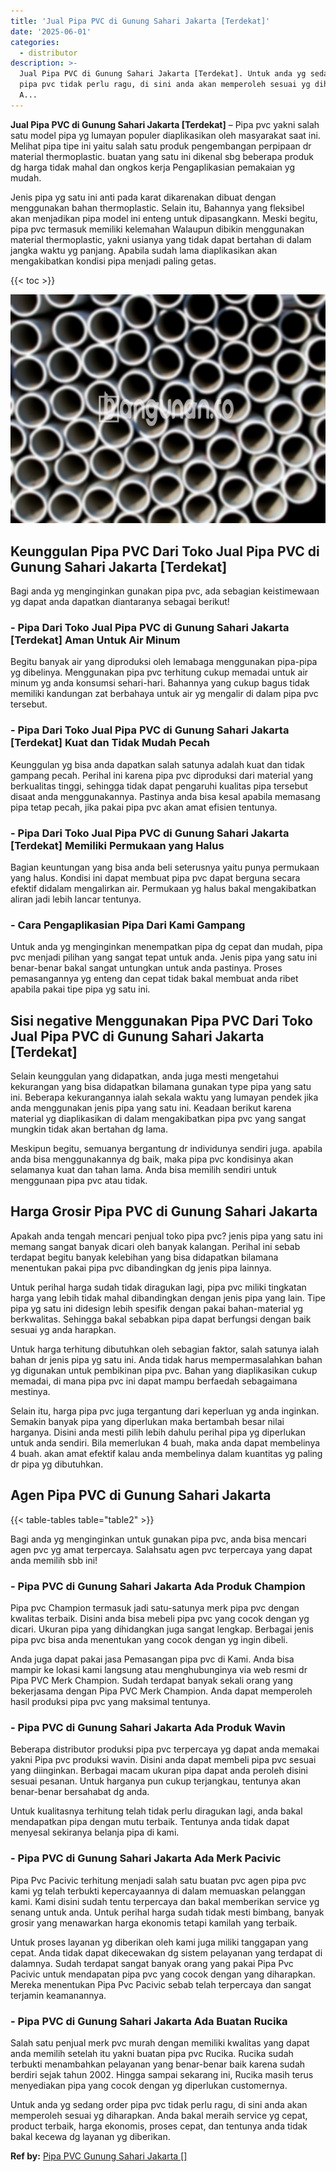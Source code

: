 ```yaml
---
title: 'Jual Pipa PVC di Gunung Sahari Jakarta [Terdekat]'
date: '2025-06-01'
categories:
  - distributor
description: >-
  Jual Pipa PVC di Gunung Sahari Jakarta [Terdekat]. Untuk anda yg sedang order
  pipa pvc tidak perlu ragu, di sini anda akan memperoleh sesuai yg diharapkan.
  A...
---
```


**Jual Pipa PVC di Gunung Sahari Jakarta \[Terdekat\]** – Pipa pvc yakni salah satu model pipa yg lumayan populer diaplikasikan oleh masyarakat saat ini. Melihat pipa tipe ini yaitu salah satu produk pengembangan perpipaan dr material thermoplastic. buatan yang satu ini dikenal sbg beberapa produk dg harga tidak mahal dan ongkos kerja Pengaplikasian pemakaian yg mudah.

Jenis pipa yg satu ini anti pada karat dikarenakan dibuat dengan menggunakan bahan thermoplastic. Selain itu, Bahannya yang fleksibel akan menjadikan pipa model ini enteng untuk dipasangkann. Meski begitu, pipa pvc termasuk memiliki kelemahan Walaupun dibikin menggunakan material thermoplastic, yakni usianya yang tidak dapat bertahan di dalam jangka waktu yg panjang. Apabila sudah lama diaplikasikan akan mengakibatkan kondisi pipa menjadi paling getas.

{{< toc >}}

![Jual Pipa PVC di Gunung Sahari Jakarta [Terdekat]](/images/jaul-pipa-pvc-50.png)

## Keunggulan Pipa PVC Dari Toko Jual Pipa PVC di Gunung Sahari Jakarta \[Terdekat\]

Bagi anda yg menginginkan gunakan pipa pvc, ada sebagian keistimewaan yg dapat anda dapatkan diantaranya sebagai berikut!

### \- Pipa Dari Toko Jual Pipa PVC di Gunung Sahari Jakarta \[Terdekat\] Aman Untuk Air Minum

Begitu banyak air yang diproduksi oleh lemabaga menggunakan pipa-pipa yg dibelinya. Menggunakan pipa pvc terhitung cukup memadai untuk air minum yg anda konsumsi sehari-hari. Bahannya yang cukup bagus tidak memiliki kandungan zat berbahaya untuk air yg mengalir di dalam pipa pvc tersebut.

### \- Pipa Dari Toko Jual Pipa PVC di Gunung Sahari Jakarta \[Terdekat\] Kuat dan Tidak Mudah Pecah

Keunggulan yg bisa anda dapatkan salah satunya adalah kuat dan tidak gampang pecah. Perihal ini karena pipa pvc diproduksi dari material yang berkualitas tinggi, sehingga tidak dapat pengaruhi kualitas pipa tersebut disaat anda menggunakannya. Pastinya anda bisa kesal apabila memasang pipa tetap pecah, jika pakai pipa pvc akan amat efisien tentunya.

### \- Pipa Dari Toko Jual Pipa PVC di Gunung Sahari Jakarta \[Terdekat\] Memiliki Permukaan yang Halus

Bagian keuntungan yang bisa anda beli seterusnya yaitu punya permukaan yang halus. Kondisi ini dapat membuat pipa pvc dapat berguna secara efektif didalam mengalirkan air. Permukaan yg halus bakal mengakibatkan aliran jadi lebih lancar tentunya.

### \- Cara Pengaplikasian Pipa Dari Kami Gampang

Untuk anda yg menginginkan menempatkan pipa dg cepat dan mudah, pipa pvc menjadi pilihan yang sangat tepat untuk anda. Jenis pipa yang satu ini benar-benar bakal sangat untungkan untuk anda pastinya. Proses pemasangannya yg enteng dan cepat tidak bakal membuat anda ribet apabila pakai tipe pipa yg satu ini.

## Sisi negative Menggunakan Pipa PVC Dari Toko Jual Pipa PVC di Gunung Sahari Jakarta \[Terdekat\]

Selain keunggulan yang didapatkan, anda juga mesti mengetahui kekurangan yang bisa didapatkan bilamana gunakan type pipa yang satu ini. Beberapa kekurangannya ialah sekala waktu yang lumayan pendek jika anda menggunakan jenis pipa yang satu ini. Keadaan berikut karena material yg diaplikasikan di dalam mengakibatkan pipa pvc yang sangat mungkin tidak akan bertahan dg lama.

Meskipun begitu, semuanya bergantung dr individunya sendiri juga. apabila anda bisa menggunakannya dg baik, maka pipa pvc kondisinya akan selamanya kuat dan tahan lama. Anda bisa memilih sendiri untuk menggunaan pipa pvc atau tidak.

## Harga Grosir Pipa PVC di Gunung Sahari Jakarta

Apakah anda tengah mencari penjual toko pipa pvc? jenis pipa yang satu ini memang sangat banyak dicari oleh banyak kalangan. Perihal ini sebab terdapat begitu banyak kelebihan yang bisa didapatkan bilamana menentukan pakai pipa pvc dibandingkan dg jenis pipa lainnya.

Untuk perihal harga sudah tidak diragukan lagi, pipa pvc miliki tingkatan harga yang lebih tidak mahal dibandingkan dengan jenis pipa yang lain. Tipe pipa yg satu ini didesign lebih spesifik dengan pakai bahan-material yg berkwalitas. Sehingga bakal sebabkan pipa dapat berfungsi dengan baik sesuai yg anda harapkan.

Untuk harga terhitung dibutuhkan oleh sebagian faktor, salah satunya ialah bahan dr jenis pipa yg satu ini. Anda tidak harus mempermasalahkan bahan yg digunakan untuk pembikinan pipa pvc. Bahan yang diaplikasikan cukup memadai, di mana pipa pvc ini dapat mampu berfaedah sebagaimana mestinya.

Selain itu, harga pipa pvc juga tergantung dari keperluan yg anda inginkan. Semakin banyak pipa yang diperlukan maka bertambah besar nilai harganya. Disini anda mesti pilih lebih dahulu perihal pipa yg diperlukan untuk anda sendiri. Bila memerlukan 4 buah, maka anda dapat membelinya 4 buah. akan amat efektif kalau anda membelinya dalam kuantitas yg paling dr pipa yg dibutuhkan.

## Agen Pipa PVC di Gunung Sahari Jakarta

{{< table-tables table="table2" >}}

Bagi anda yg menginginkan untuk gunakan pipa pvc, anda bisa mencari agen pvc yg amat terpercaya. Salahsatu agen pvc terpercaya yang dapat anda memilih sbb ini!

### \- Pipa PVC di Gunung Sahari Jakarta Ada Produk Champion

Pipa pvc Champion termasuk jadi satu-satunya merk pipa pvc dengan kwalitas terbaik. Disini anda bisa mebeli pipa pvc yang cocok dengan yg dicari. Ukuran pipa yang dihidangkan juga sangat lengkap. Berbagai jenis pipa pvc bisa anda menentukan yang cocok dengan yg ingin dibeli.

Anda juga dapat pakai jasa Pemasangan pipa pvc di Kami. Anda bisa mampir ke lokasi kami langsung atau menghubunginya via web resmi dr Pipa PVC Merk Champion. Sudah terdapat banyak sekali orang yang bekerjasama dengan Pipa PVC Merk Champion. Anda dapat memperoleh hasil produksi pipa pvc yang maksimal tentunya.

### \- Pipa PVC di Gunung Sahari Jakarta Ada Produk Wavin

Beberapa distributor produksi pipa pvc terpercaya yg dapat anda memakai yakni Pipa pvc produksi wavin. Disini anda dapat membeli pipa pvc sesuai yang diinginkan. Berbagai macam ukuran pipa dapat anda peroleh disini sesuai pesanan. Untuk harganya pun cukup terjangkau, tentunya akan benar-benar bersahabat dg anda.

Untuk kualitasnya terhitung telah tidak perlu diragukan lagi, anda bakal mendapatkan pipa dengan mutu terbaik. Tentunya anda tidak dapat menyesal sekiranya belanja pipa di kami.

### \- Pipa PVC di Gunung Sahari Jakarta Ada Merk Pacivic

Pipa Pvc Pacivic terhitung menjadi salah satu buatan pvc agen pipa pvc kami yg telah terbukti kepercayaannya di dalam memuaskan pelanggan kami. Kami disini sudah tentu terpercaya dan bakal memberikan service yg senang untuk anda. Untuk perihal harga sudah tidak mesti bimbang, banyak grosir yang menawarkan harga ekonomis tetapi kamilah yang terbaik.

Untuk proses layanan yg diberikan oleh kami juga miliki tanggapan yang cepat. Anda tidak dapat dikecewakan dg sistem pelayanan yang terdapat di dalamnya. Sudah terdapat sangat banyak orang yang pakai Pipa Pvc Pacivic untuk mendapatan pipa pvc yang cocok dengan yang diharapkan. Mereka menentukan Pipa Pvc Pacivic sebab telah terpercaya dan sangat terjamin keamanannya.

### \- Pipa PVC di Gunung Sahari Jakarta Ada Buatan Rucika

Salah satu penjual merk pvc murah dengan memiliki kwalitas yang dapat anda memilih setelah itu yakni buatan pipa pvc Rucika. Rucika sudah terbukti menambahkan pelayanan yang benar-benar baik karena sudah berdiri sejak tahun 2002. Hingga sampai sekarang ini, Rucika masih terus menyediakan pipa yang cocok dengan yg diperlukan customernya.

Untuk anda yg sedang order pipa pvc tidak perlu ragu, di sini anda akan memperoleh sesuai yg diharapkan. Anda bakal meraih service yg cepat, product terbaik, harga ekonomis, proses cepat, dan tentunya anda tidak bakal kecewa dg layanan yg diberikan.

**Ref by:** [Pipa PVC Gunung Sahari Jakarta []](https://id.wikipedia.org/wiki/Pipa)
